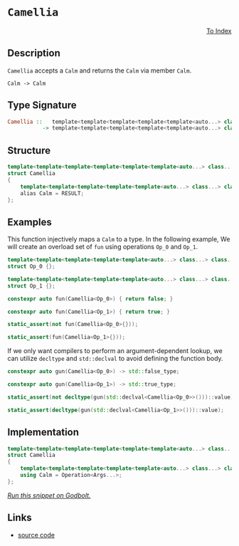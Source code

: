 <!-- Copyright 2024 Feng Mofan
SPDX-License-Identifier: Apache-2.0 -->

# `Camellia`

<p style='text-align: right;'><a href="../../index.md#identities">To Index</a></p>

## Description

`Camellia` accepts a `Calm` and returns the `Calm` via member `Calm`.

<pre><code>Calm -> Calm</code></pre>

## Type Signature

```Haskell
Camellia ::   template<template<template<template<template<auto...> class...> class...> class...> class...> class...
           -> template<template<template<template<template<auto...> class...> class...> class...> class...>
```

## Structure

```C++
template<template<template<template<template<template<auto...> class...> class...> class...> class...> class>
struct Camellia
{
    template<template<template<template<template<auto...> class...> class...> class...> class...>
    alias Calm = RESULT;
};
```

## Examples

This function injectively maps a `Calm` to a type.
In the following example, We will create an overload set of `fun` using operations `Op_0` and `Op_1`.

```C++
template<template<template<template<template<auto...> class...> class...> class...> class...>
struct Op_0 {};

template<template<template<template<template<auto...> class...> class...> class...> class...>
struct Op_1 {};

constexpr auto fun(Camellia<Op_0>) { return false; }

constexpr auto fun(Camellia<Op_1>) { return true; }

static_assert(not fun(Camellia<Op_0>{}));

static_assert(fun(Camellia<Op_1>{}));
```

If we only want compilers to perform an argument-dependent lookup, we can utilize `decltype` and `std::declval` to avoid defining the function body.

```C++
constexpr auto gun(Camellia<Op_0>) -> std::false_type;

constexpr auto gun(Camellia<Op_1>) -> std::true_type;

static_assert(not decltype(gun(std::declval<Camellia<Op_0>>()))::value);

static_assert(decltype(gun(std::declval<Camellia<Op_1>>()))::value);
```

## Implementation

```C++
template<template<template<template<template<template<auto...> class...> class...> class...> class...> class Operation>
struct Camellia
{
    template<template<template<template<template<auto...> class...> class...> class...> class...Args>
    using Calm = Operation<Args...>;
};
```

[*Run this snippet on Godbolt.*](https://godbolt.org/#z:OYLghAFBqd5QCxAYwPYBMCmBRdBLAF1QCcAaPECAMzwBtMA7AQwFtMQByARg9KtQYEAysib0QXACx8BBAKoBnTAAUAHpwAMvAFYTStJg1DIApACYAQuYukl9ZATwDKjdAGFUtAK4sGIAGwAnKSuADJ4DJgAcj4ARpjEIADMABykAA6oCoRODB7evgHBmdmOAuGRMSzxiam2mPZlDEIETMQE%2BT5%2BQfWNuS1tBBXRcQnJaQqt7Z2FPZODw1U14wCUtqhexMjsHASYLOkGeyZJbnsHR5gnZ/uHTMen53cPNxf3V4%2B3l9dMXkQAdICTtgANTIAwKBSA/7AsEQqFApKg8FMSHQ2EotGI5HwkEAeXSCXuuWBJg0AEFJsQvA4QW5WA1aHgmGTySYAOxWCkgnkgp7fT5vF7897XEXCr6i06/AHYuGohEwpHyrFKnEK9HKzGK8nEYAKUnc3lebJGOliFggk4AEXxhOIxIE111%2Bs12BOXLZ7OtHtZrIA9AAqYMh0Nh/0B0MggAq2CE0aEINDEYpQbD6ZDKbZFPFH1ezzzubFkolQrzMtQbpViox8Kr2vrdexrKpNIIdoA%2BhorZyOT6kp7WUXBQXi2Wx6ORwL6X9K3KG/Om2rq42Nc2Ka3aQSO1we1Zvb6KZGQyCAGJ4YiTGOYK/Jv0UtAMSaYVTpYggisgqheBgQelsWgmRZU5tw0YEVj3EFiEwAhNgYL8xCUD0ex9I8HwEZ9X3fT9v1/f9GWZa5ty4cDIOg2DiHgghqQ%2BCwUPvSlWkcZAOwVBICAgBhUHbXC/wZQDCJA9Iu1JXtvRWFZD2zRjiRYtj2moH8%2BIAoCiOEkikQ5fdrQkqTj2DEEhEwR90GvW9MwY8wkgicEvCwK1Tj%2BOhCAAT0NaTH0wt8P1nEFgCU/CBOAtxQNIgBaWFJnQEAQCoRDMA7AgXMJPT0KfPYsJ8og/IC/jVKEndwsighopAaivASpKUoHBj5mY1jIXYzjuJBLBwSqzBoCUqKYra2gADcxGuQL8pC4SwM0pEIAklYYsG7xMEkmq0Jk%2Br5I4vqOq638epAPr5uGvLBLGwrJuwaaJLmsQKqWiwODWWhOAAVl4PwOC0UhUE4NxrGsEEFA2LZMCtMwkh4UgCE0e61gAaxAJ7JH%2BDRJC4dkkg0J6NDMfx/DMFI0kejhJF4FgJA0DRSDej6vo4XgFBACnIfe%2B7SDgWAYEQEANgIdI/nISg0AOOgEiiBlOFUFJ/DC/xJD85BkBBKR/jMXhMHwIhiDwaKuBkQQRDEdgpF1%2BQlDUKHSF0HWAHcHXSTgeAe57XvNmm8T%2BXn21QKgQQlqWZblhWlbMEE/1QIX6HfKyuBWXgma0NYICQQX0mFsgKAgZPU5AYApDMPg6D2S9KFic3YgiNoXPt3gy%2BYYgXLxWJtGMpnwcFthBDxBhaEr5nSCwWIvGAelAPp7heCwFhDGAcRe/waCHDwfqb3Nl9jL%2BHZwYiPZCY%2BplYgdOuPCwc3qLwUmx9IJfiFiLJMGtfYp6ZIwobWKgDH1AA1PBMCtglGCr42%2BtxBG34IIRQKh1C90tvoKeKBfqWH0HgWI9NIBrFQOkJoo8wpRRtKYSw1gzDUyvprLAKDpq9GbrkFwDB3CeC6HoMIEQRjVDGDrEoOQBAzD8GwrIHCGCLFGIkHWdhKECAGNMOhhRhENFEc0KYQwmFLFYbYeRXC9DzHaAIlhQi1gA02NsCQjsOAvUpi7TgPtJbS1lsAeWitEbBwgLgQgJAQZgxjhDF%2BawECYCYFgRI5C4aSCSP8QISR2SSGRmYSQ/hyZPR6ITYmpBSZg3%2BP4Lg/gUiBBSOkhGXAnqhP8KY3uNM6YMw8czBOHNE5c3dnzdOmcI6izYJwNoLB%2BrsjCkweUZouCBH%2BFwJGqt1YkC1noUBwhRDAOkOM8BZsoEgDzjbJgdsx5GJMVTXgrtame29q09pnTunAEVn0gZ3ZQ7hwSK4sw7i44s2qQ0hI/MM5hxThHEAeyOkoiML0rgFMaC0ELvTCAJde41wrgAsFdcG5NwcAAtujACCd27ubfug9h60FHuDCej8dgfTnpQpeo8Pqr2QOvABW8Gjmz3gfFyR9cWx01ufcGV8b5KHvpPIwT9QAVL4O/BQX8f5/zeuDcZQDDbTNkLMyBH1dB5wMM/PBVgEF7zIWgjBuQsE4KSNaRVBCiEJBIcvVBFCF7OAgK4NROtGGVEEXodhTRLUZF4U0LRyxpF9DEaoyR3CTVNHEQom12j1FeoKD6jRAbmFut0YDAx0d9BOyKdTcxHyDlfKOb0/pSMQ5OI1q46OsdPGkG8b4sY5CEkk2SH05G7J8nsjRpIKJMsdYbM%2BpwUpjMX6syqUgbmHsnkPOIE0nYrT/YsAUP1BW/UM2XEmEM5xJCxmyDFRICVYDTbSp0MkUgSyVkO3jcY52xTOBux5n8EEXsPzEBYKO8dk7p3vCvOc15lyrJJBuZ2%2B5LzU79q/W8id6RhJTsCB2GdBBWJXplvnAFCQgUgo%2BpCnu4MEPQubnCsO7dEVdx7nizAA8h5iAxQA7FnL6V9wvAS5evcSVkovhSnevBqUVzpSfRlACWW33ZY/CI3L468qYJ/b%2Bv9CTCt4KKyZ4rjZSvNroJIMCFXwJsCq%2BAarMGcH9D1XVlhCGbOIVrI15CRGmr8OamhjrrWRuUfa3IjqrPlEUba91sj/WOsM36%2BRrrlHhpc%2B5%2BzQa416KBoY/d6yzEcEvde2WY6J0giA/8UD2bhmR1Bvm8p8cvE%2BL8ZQIxiTSZmD6UkJIT1MYo3JgV9kGTE2bLbbYMptyJKkECU9EJT0UjY0CJIQIaMwlcFk4TJIh6k201S9DfdKtKutqG3VtYV9sjOEkEAA%3D%3D%3D)

## Links

- [source code](../../../conceptrodon/camellia.hpp)

